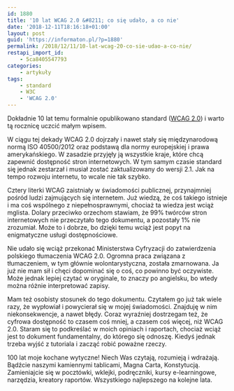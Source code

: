 ```yaml
---
id: 1880
title: '10 lat WCAG 2.0 &#8211; co się udało, a co nie'
date: '2018-12-11T18:16:18+01:00'
layout: post
guid: 'https://informaton.pl/?p=1880'
permalink: /2018/12/11/10-lat-wcag-20-co-sie-udao-a-co-nie/
restapi_import_id:
    - 5ca8405547793
categories:
    - artykuły
tags:
    - standard
    - W3C
    - 'WCAG 2.0'
---
```


Dokładnie 10 lat temu formalnie opublikowano standard ([WCAG 2.0](https://www.w3.org/TR/WCAG20/)) i warto tą rocznicę uczcić małym wpisem.

W ciągu tej dekady WCAG 2.0 dojrzały i nawet stały się międzynarodową normą ISO 40500/2012 oraz podstawą dla normy europejskiej i prawa amerykańskiego. W zasadzie przyjęły ją wszystkie kraje, które chcą zapewnić dostępność stron internetowych. W tym samym czasie standard się jednak zestarzał i musiał zostać zaktualizowany do wersji 2.1. Jak na tempo rozwoju internetu, to wcale nie tak szybko.

Cztery literki WCAG zaistniały w świadomości publicznej, przynajmniej pośród ludzi zajmujących się internetem. Już wiedzą, że coś takiego istnieje i ma coś wspólnego z niepełnosprawnymi, chociaż ta wiedza jest wciąż mglista. Dolary przeciwko orzechom stawiam, że 99% twórców stron internetowych nie przeczytało tego dokumentu, a pozostały 1% nie zrozumiał. Może to i dobrze, bo dzięki temu wciąż jest popyt na enigmatyczne usługi dostępnościowe.

Nie udało się wciąż przekonać Ministerstwa Cyfryzacji do zatwierdzenia polskiego tłumaczenia WCAG 2.0. Ogromna praca związana z tłumaczeniem, w tym głównie wolontarystyczna, została zmarnowana. Ja już nie mam sił i chęci dopominać się o coś, co powinno być oczywiste. Może jednak lepiej czytać w oryginale, to znaczy po angielsku, bo wtedy można różnie interpretować zapisy.

Mam też osobisty stosunek do tego dokumentu. Czytałem go już tak wiele razy, że wypłowiał i powycierał się w mojej świadomości. Znajduję w nim niekonsekwencje, a nawet błędy. Coraz wyraźniej dostrzegam też, że cyfrowa dostępność to czasem coś mniej, a czasem coś więcej, niż WCAG 2.0. Staram się to podkreślać w moich opiniach i raportach, chociaż wciąż jest to dokument fundamentalny, do którego się odnoszę. Kiedyś jednak trzeba wyjść z tutoriala i zacząć robić poważne rzeczy.

100 lat moje kochane wytyczne! Niech Was czytają, rozumieją i wdrażają. Bądźcie naszymi kamiennymi tablicami, Magna Carta, Konstytucją. Zamieniajcie się w pocztówki, wklejki, podręczniki, kursy e-learningowe, narzędzia, kreatory raportów. Wszystkiego najlepszego na kolejne lata.